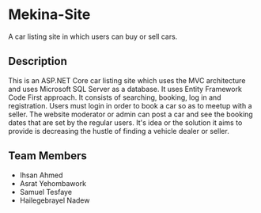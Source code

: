 # Mekina-Site

A car listing site in which users can buy or sell cars.


## Description

This is an ASP.NET Core car listing site which uses the MVC architecture and uses Microsoft SQL Server as a database. It uses Entity Framework Code First approach. It consists of searching, booking, log in and registration. Users must login in order to book a car so as to meetup  with a seller. The website moderator or admin can post a car and see the booking dates that are set by the regular users. It's idea or the solution it aims to provide is decreasing the hustle of finding a vehicle dealer or seller. 


## Team Members

 - Ihsan Ahmed
 - Asrat Yehombawork
 - Samuel Tesfaye
 - Hailegebrayel Nadew
